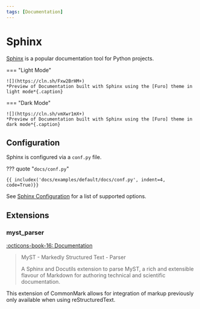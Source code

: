 ```yaml
---
tags: [Documentation]
---
```


# Sphinx

[Sphinx] is a popular documentation tool for Python projects.

=== "Light Mode"

    ![](https://cln.sh/Fxw2BrHM+)
    *Preview of Documentation built with Sphinx using the [Furo] theme in light mode*{.caption}

=== "Dark Mode"

    ![](https://cln.sh/vmXwr1mX+)
    *Preview of Documentation built with Sphinx using the [Furo] theme in dark mode*{.caption}

## Configuration

Sphinx is configured via a `conf.py` file.

??? quote "`docs/conf.py`"

    {{ includex('docs/examples/default/docs/conf.py', indent=4, code=True)}}

See [Sphinx Configuration](https://www.sphinx-doc.org/en/master/usage/configuration.html) for a list of supported options.

## Extensions

### myst_parser

[:octicons-book-16: Documentation][myst-parser]

> MyST - Markedly Structured Text - Parser
>
> A Sphinx and Docutils extension to parse MyST, a rich and extensible flavour of Markdown for authoring technical and scientific documentation.

This extension of CommonMark allows for integration of markup previously only available when using reStructuredText.

[sphinx]: https://www.sphinx-doc.org
[furo]: https://github.com/pradyunsg/furo
[myst]: https://myst-parser.readthedocs.io/
[automodule]: https://www.sphinx-doc.org/en/master/usage/extensions/autodoc.html
[myst-parser]: https://myst-parser.readthedocs.io
